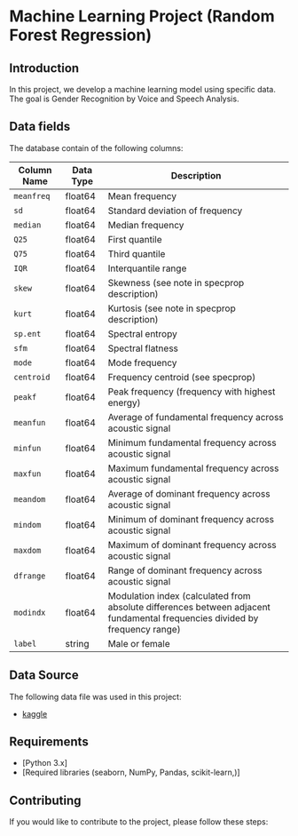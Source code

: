 # Machine Learning Project (Random Forest Regression)

## Introduction
In this project, we develop a machine learning model using specific data. The goal is Gender Recognition by Voice and Speech Analysis.

## Data fields

The database contain of the following columns:

| Column Name       | Data Type    | Description                                          |
|-------------------|--------------|-----------------------------------------------------|
| `meanfreq`        | float64          | Mean frequency                                       |
| `sd`              | float64          | Standard deviation of frequency                      |
| `median`          | float64          | Median frequency                                     |
| `Q25`             | float64          | First quantile                                      |
| `Q75`             | float64          | Third quantile                                      |
| `IQR`             | float64          | Interquantile range                                 |
| `skew`            | float64            | Skewness (see note in specprop description)        |
| `kurt`            | float64        | Kurtosis (see note in specprop description)        |
| `sp.ent`          | float64          | Spectral entropy                                    |
| `sfm`             | float64          | Spectral flatness                                   |
| `mode`            | float64          | Mode frequency                                      |
| `centroid`        | float64           | Frequency centroid (see specprop)                  |
| `peakf`           | float64          | Peak frequency (frequency with highest energy)      |
| `meanfun`         | float64            | Average of fundamental frequency across acoustic signal |
| `minfun`          | float64            | Minimum fundamental frequency across acoustic signal |
| `maxfun`          | float64            | Maximum fundamental frequency across acoustic signal |
| `meandom`         | float64           | Average of dominant frequency across acoustic signal |
| `mindom`          | float64           | Minimum of dominant frequency across acoustic signal |
| `maxdom`          | float64            | Maximum of dominant frequency across acoustic signal |
| `dfrange`         | float64            | Range of dominant frequency across acoustic signal   |
| `modindx`         | float64            | Modulation index (calculated from absolute differences between adjacent fundamental frequencies divided by frequency range) |
| `label`           | string            | Male or female                                      |


## Data Source
The following data file was used in this project:

- [kaggle](https://www.kaggle.com/datasets/primaryobjects/voicegender)


## Requirements
- [Python 3.x]
- [Required libraries (seaborn, NumPy, Pandas, scikit-learn,)]

## Contributing
If you would like to contribute to the project, please follow these steps:


